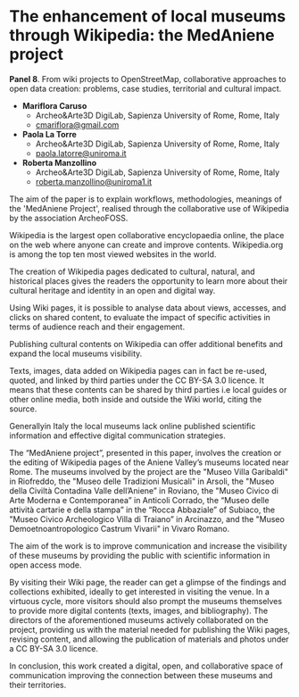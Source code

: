 # The enhancement of local museums through Wikipedia: the MedAniene project

**Panel 8**. From wiki projects to OpenStreetMap, collaborative approaches to open data creation: problems, case studies, territorial and cultural impact.

- **Mariflora Caruso**
    - Archeo&Arte3D DigiLab, Sapienza University of Rome, Rome, Italy
    - [cmariflora@gmail.com](cmariflora@gmail.com)
- **Paola La Torre**
    - Archeo&Arte3D DigiLab, Sapienza University of Rome, Rome, Italy
    - [paola.latorre@uniroma.it](paola.latorre@uniroma.it)
- **Roberta Manzollino**
    - Archeo&Arte3D DigiLab, Sapienza University of Rome, Rome, Italy
    - [roberta.manzollino@uniroma1.it](roberta.manzollino@uniroma1.it)
 
The aim of the paper is to explain workflows, methodologies, meanings of the 'MedAniene Project', realised through the collaborative use of Wikipedia by the association ArcheoFOSS.

Wikipedia is the largest open collaborative encyclopaedia online, the place on the web where anyone can create and improve contents. Wikipedia.org is among the top ten most viewed websites in the world.

The creation of Wikipedia pages dedicated to cultural, natural, and historical places gives the readers the opportunity to learn more about their cultural heritage and identity in an open and digital way.

Using Wiki pages, it is possible to analyse data about views, accesses, and clicks on shared content, to evaluate the impact of specific activities in terms of audience reach and their engagement.

Publishing cultural contents on Wikipedia can offer additional benefits and expand the local museums visibility.

Texts, images, data added on Wikipedia pages can in fact be re-used, quoted, and linked by third parties under the CC BY-SA 3.0 licence. It means that these contents can be shared by third parties i.e local guides or other online media, both inside and outside the Wiki world, citing the source.

Generallyin Italy the local museums  lack online published scientific information and effective digital communication strategies. 

The “MedAniene project”, presented in this paper, involves the creation or the editing of Wikipedia pages of the Aniene Valley’s museums located near Rome.
The museums involved by the project are the "Museo Villa Garibaldi" in Riofreddo, the "Museo delle Tradizioni Musicali" in Arsoli, the "Museo della Civiltà Contadina Valle dell’Aniene” in Roviano, the "Museo Civico di Arte Moderna e Contemporanea” in Anticoli Corrado, the “Museo delle attività cartarie e della stampa” in the “Rocca Abbaziale” of Subiaco, the "Museo Civico Archeologico Villa di Traiano” in Arcinazzo, and the "Museo Demoetnoantropologico Castrum Vivarii" in Vivaro Romano.

The aim of the work is to improve communication and increase the visibility of these museums by providing the public with scientific information in open access mode.

By visiting their Wiki page, the reader can get a glimpse of the findings and collections exhibited, ideally to get interested in visiting the venue.
In a virtuous cycle, more visitors should also prompt the museums themselves to provide more digital contents (texts, images, and bibliography).
The directors of the aforementioned museums actively collaborated on the project, providing us with the material needed for publishing the Wiki pages, revising content, and allowing the publication of materials and photos under a CC BY-SA 3.0 licence.

In conclusion, this work created a digital, open, and collaborative space of communication improving the connection between these museums and their territories.
